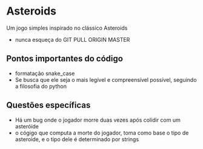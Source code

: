 # Asteroids
Um jogo simples inspirado no clássico Asteroids


* nunca esqueça do GIT PULL ORIGIN MASTER

## Pontos importantes do código
* formatação snake_case
* Se busca que ele seja o mais legível e compreensível possível, seguindo a filosofia do python

## Questões específicas
* Há um bug onde o jogador morre duas vezes após colidir com um asteróide
* o cógigo que computa a morte do jogador, toma como base o tipo de asteroide, e o tipo dele é determinado por strings
